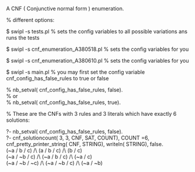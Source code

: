 A CNF ( Conjunctive normal form ) enumeration.

% different options:  
  
$ swipl -s tests.pl % sets the config variables to all possible variations ans runs the tests  
  
$ swipl -s cnf_enumeration_A380518.pl % sets the config variables for you  
  
$ swipl -s cnf_enumeration_A380610.pl % sets the config variables for you  
  
$ swipl -s main.pl % you may first set the config variable cnf_config_has_false_rules to true or false  
  
% nb_setval( cnf_config_has_false_rules, false).  
% or  
% nb_setval( cnf_config_has_false_rules, true).  
  
% These are the CNFs with 3 rules and 3 literals which have exactly 6 solutions:  
  
  
?- nb_setval( cnf_config_has_false_rules, false).  
?- cnf_solutioncount( 3, 3, CNF, SAT, COUNT), COUNT =6, cnf_pretty_printer_string( CNF, STRING), writeln( STRING), false.  
(~a \/ b \/ c) /\ (a \/ b \/ c) /\ (b \/ c)  
(~a \/ ~b \/ c) /\ (~a \/ b \/ c) /\ (~a \/ c)  
(~a \/ ~b \/ ~c) /\ (~a \/ ~b \/ c) /\ (~a \/ ~b)  
  
